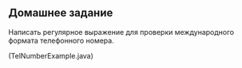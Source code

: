## Домашнее задание

Написать регулярное выражение для проверки международного формата телефонного номера.

(TelNumberExample.java)